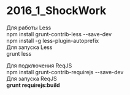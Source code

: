 # 2016_1_ShockWork

Для работы Less <br>
npm install grunt-contrib-less --save-dev <br>
npm install -g less-plugin-autoprefix <br>
Для запуска Less<br>
<stromg>grunt less</strong>

Для подключения ReqJS <br>
 npm install grunt-contrib-requirejs --save-dev <br>
 Для запуска ReqJS<br>
 <strong> grunt requirejs:build </strong>

